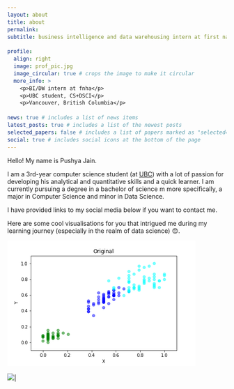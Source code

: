 ```yaml
---
layout: about
title: about
permalink:
subtitle: business intelligence and data warehousing intern at first nations health authority

profile:
  align: right
  image: prof_pic.jpg
  image_circular: true # crops the image to make it circular
  more_info: >
    <p>BI/DW intern at fnha</p>
    <p>UBC student, CS+DSCI</p>
    <p>Vancouver, British Columbia</p>

news: true # includes a list of news items
latest_posts: true # includes a list of the newest posts
selected_papers: false # includes a list of papers marked as "selected={true}"
social: true # includes social icons at the bottom of the page
---
```


Hello! My name is Pushya Jain.

I am a 3rd-year computer science student (at [UBC](https://www.ubc.ca/)) with a lot of passion for developing his analytical and quantitative skills and a quick learner. I am currently pursuing a degree in a bachelor of science m more specifically, a major in Computer Science and minor in Data Science.

I have provided links to my social media below if you want to contact me.

Here are some cool visualisations for you that intrigued me during my learning journey (especially in the realm of data science) 😊.

![](https://raw.githubusercontent.com/Jeanselme/VisualizerTransformation/master/images/iris.gif)

<img src="https://github.com/PUSH-YA/PUSH-YA/assets/91928008/305493f2-3ce5-4b95-b834-26791d9530a4" width="400"/>|

